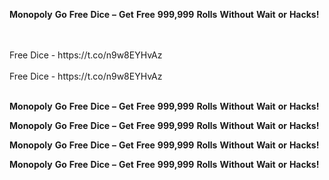 <strong>Monopoly</strong> <strong>Go</strong> <strong>Free</strong> <strong>Dice</strong> <strong>–</strong> <strong>Get</strong> <strong>Free</strong> <strong>999,999</strong> <strong>Rolls</strong> <strong>Without</strong> <strong>Wait</strong> <strong>or</strong> <strong>Hacks!</strong>

<br>
<br>Free Dice - https://t.co/n9w8EYHvAz
<br>
<br>Free Dice - https://t.co/n9w8EYHvAz
<br>
<br>

<strong>Monopoly</strong> <strong>Go</strong> <strong>Free</strong> <strong>Dice</strong> <strong>–</strong> <strong>Get</strong> <strong>Free</strong> <strong>999,999</strong> <strong>Rolls</strong> <strong>Without</strong> <strong>Wait</strong> <strong>or</strong> <strong>Hacks!</strong>

<strong>Monopoly</strong> <strong>Go</strong> <strong>Free</strong> <strong>Dice</strong> <strong>–</strong> <strong>Get</strong> <strong>Free</strong> <strong>999,999</strong> <strong>Rolls</strong> <strong>Without</strong> <strong>Wait</strong> <strong>or</strong> <strong>Hacks!</strong>

<strong>Monopoly</strong> <strong>Go</strong> <strong>Free</strong> <strong>Dice</strong> <strong>–</strong> <strong>Get</strong> <strong>Free</strong> <strong>999,999</strong> <strong>Rolls</strong> <strong>Without</strong> <strong>Wait</strong> <strong>or</strong> <strong>Hacks!</strong>

<strong>Monopoly</strong> <strong>Go</strong> <strong>Free</strong> <strong>Dice</strong> <strong>–</strong> <strong>Get</strong> <strong>Free</strong> <strong>999,999</strong> <strong>Rolls</strong> <strong>Without</strong> <strong>Wait</strong> <strong>or</strong> <strong>Hacks!</strong>
